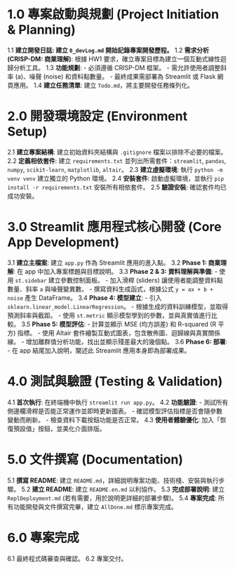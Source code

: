 # 1.0 專案啟動與規劃 (Project Initiation & Planning)

1.1 **建立開發日誌: 建立 `0_devLog.md` 開始記錄專案開發歷程。**
1.2 **需求分析 (CRISP-DM: 商業理解)**: 根據 HW1 要求，確立專案目標為建立一個互動式線性迴歸分析工具。
1.3 **功能規劃**: - 必須遵循 CRISP-DM 框架。 - 需允許使用者調整斜率 (a)、噪聲 (noise) 和資料點數量。 - 最終成果需部署為 Streamlit 或 Flask 網頁應用。
1.4 **建立任務清單**: 建立 `Todo.md`，將主要開發任務條列化。

# 2.0 開發環境設定 (Environment Setup)

2.1 **建立專案結構**: 建立初始資料夾結構與 `.gitignore` 檔案以排除不必要的檔案。
2.2 **定義相依套件**: 建立 `requirements.txt` 並列出所需套件：`streamlit`, `pandas`, `numpy`, `scikit-learn`, `matplotlib`, `altair`。
2.3 **建立虛擬環境**: 執行 `python -m venv venv` 建立獨立的 Python 環境。
2.4 **安裝套件**: 啟動虛擬環境，並執行 `pip install -r requirements.txt` 安裝所有相依套件。
2.5 **驗證安裝**: 確認套件均已成功安裝。

# 3.0 Streamlit 應用程式核心開發 (Core App Development)

3.1 **建立主檔案**: 建立 `app.py` 作為 Streamlit 應用的進入點。
3.2 **Phase 1: 商業理解**: 在 app 中加入專案標題與目標說明。
3.3 **Phase 2 & 3: 資料理解與準備**: - 使用 `st.sidebar` 建立參數控制面板。 - 加入滑桿 (sliders) 讓使用者能調整資料點數量、斜率 `a` 與噪聲變異數。 - 撰寫資料生成函式，根據公式 `y = ax + b + noise` 產生 DataFrame。
3.4 **Phase 4: 模型建立**: - 引入 `sklearn.linear_model.LinearRegression`。 - 根據生成的資料訓練模型，並取得預測斜率與截距。 - 使用 `st.metric` 顯示模型學到的參數，並與真實值進行比較。
3.5 **Phase 5: 模型評估**: - 計算並顯示 MSE (均方誤差) 和 R-squared (R 平方) 指標。 - 使用 Altair 套件繪製互動式圖表，包含散佈圖、迴歸線與真實關係線。 - 增加離群值分析功能，找出並顯示殘差最大的幾個點。
3.6 **Phase 6: 部署**: - 在 app 結尾加入說明，闡述此 Streamlit 應用本身即為部署成果。

# 4.0 測試與驗證 (Testing & Validation)

4.1 **首次執行**: 在終端機中執行 `streamlit run app.py`。
4.2 **功能驗證**: - 測試所有側邊欄滑桿是否能正常運作並即時更新圖表。 - 確認模型評估指標是否會隨參數變動而刷新。 - 檢查資料下載按鈕功能是否正常。
4.3 **使用者體驗優化**: 加入「恢復預設值」按鈕，並美化介面排版。

# 5.0 文件撰寫 (Documentation)

5.1 **撰寫 README**: 建立 `README.md`，詳細說明專案功能、技術棧、安裝與執行步驟。
5.2 **建立 README**: 建立 `README.en.md` 以利協作。
5.3 **完成部署說明**: 建立 `ReplDeployment.md` (若有需要，用於說明更詳細的部署步驟)。
5.4 **專案完成**: 所有功能開發與文件撰寫完畢，建立 `AllDone.md` 標示專案完成。

# 6.0 專案完成

6.1 最終程式碼審查與確認。
6.2 專案交付。
